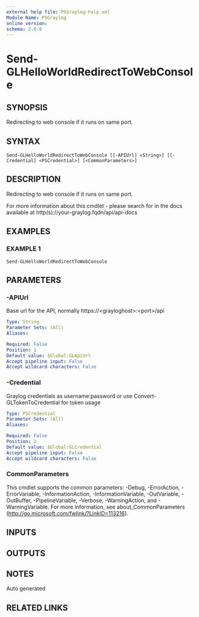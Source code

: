 ```yaml
---
external help file: PSGraylog-help.xml
Module Name: PSGraylog
online version:
schema: 2.0.0
---
```


# Send-GLHelloWorldRedirectToWebConsole

## SYNOPSIS
Redirecting to web console if it runs on same port.

## SYNTAX

```
Send-GLHelloWorldRedirectToWebConsole [[-APIUrl] <String>] [[-Credential] <PSCredential>] [<CommonParameters>]
```

## DESCRIPTION
Redirecting to web console if it runs on same port.


For more information about this cmdlet - please search for  in the docs available at http(s)://your-graylog.fqdn/api/api-docs

## EXAMPLES

### EXAMPLE 1
```
Send-GLHelloWorldRedirectToWebConsole
```

## PARAMETERS

### -APIUrl
Base url for the API, normally https://\<grayloghost\>:\<port\>/api

```yaml
Type: String
Parameter Sets: (All)
Aliases:

Required: False
Position: 1
Default value: $Global:GLApiUrl
Accept pipeline input: False
Accept wildcard characters: False
```

### -Credential
Graylog credentials as username:password or use Convert-GLTokenToCredential for token usage

```yaml
Type: PSCredential
Parameter Sets: (All)
Aliases:

Required: False
Position: 2
Default value: $Global:GLCredential
Accept pipeline input: False
Accept wildcard characters: False
```

### CommonParameters
This cmdlet supports the common parameters: -Debug, -ErrorAction, -ErrorVariable, -InformationAction, -InformationVariable, -OutVariable, -OutBuffer, -PipelineVariable, -Verbose, -WarningAction, and -WarningVariable. For more information, see about_CommonParameters (http://go.microsoft.com/fwlink/?LinkID=113216).

## INPUTS

## OUTPUTS

## NOTES
Auto generated

## RELATED LINKS
